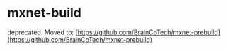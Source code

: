 # mxnet-build
deprecated. 
Moved to:
[https://github.com/BrainCoTech/mxnet-prebuild](https://github.com/BrainCoTech/mxnet-prebuild)
